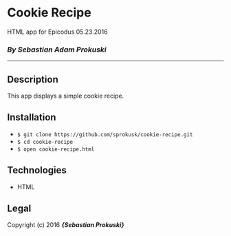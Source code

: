 # Cookie Recipe

HTML app for Epicodus 05.23.2016
### _By Sebastian Adam Prokuski_

***

## Description
This app displays a simple cookie recipe.

## Installation

* `$ git clone https://github.com/sprokusk/cookie-recipe.git`
* `$ cd cookie-recipe`
* `$ open cookie-recipe.html`

## Technologies
* HTML

## Legal
Copyright (c) 2016 **_{Sebastian Prokuski}_**
